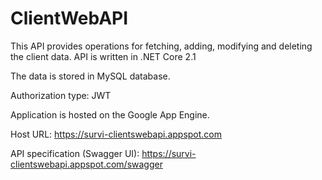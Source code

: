 # ClientWebAPI

This API provides operations for fetching, adding, modifying and deleting the client data.
API is written in .NET Core 2.1

The data is stored in MySQL database.

Authorization type: JWT

Application is hosted on the Google App Engine.

Host URL: https://survi-clientswebapi.appspot.com

API specification (Swagger UI): https://survi-clientswebapi.appspot.com/swagger
